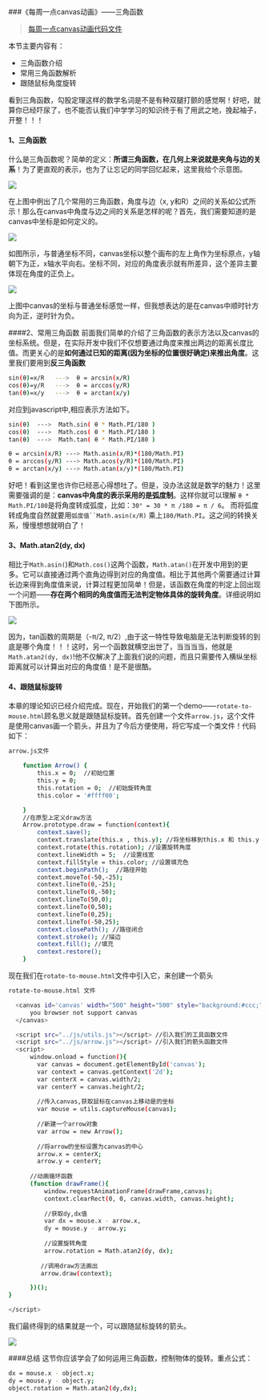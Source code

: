 ###《每周一点canvas动画》——三角函数

> [每周一点canvas动画代码文件](https://github.com/supperjet/H5-Animation)

本节主要内容有：
- 三角函数介绍
- 常用三角函数解析
- 跟随鼠标角度旋转

看到三角函数，勾股定理这样的数学名词是不是有种双腿打颤的感觉啊！好吧，就算你已经吓尿了，也不能否认我们中学学习的知识终于有了用武之地，挽起袖子，开整！！！

#### 1、三角函数
什么是三角函数呢？简单的定义：**所谓三角函数，在几何上来说就是夹角与边的关系**！为了更直观的表示，也为了让忘记的同学回忆起来，这里我给个示意图。

![](pic/sincos1.png)

在上图中例出了几个常用的三角函数，角度与边（x, y和R）之间的关系如公式所示！那么在canvas中角度与边之间的关系是怎样的呢？首先，我们需要知道的是canvas中坐标是如何定义的。

![](pic/sincos2.png)

如图所示，与普通坐标不同，canvas坐标以整个画布的左上角作为坐标原点，y轴朝下为正，x轴水平向右。坐标不同，对应的角度表示就有所差异，这个差异主要体现在角度的正负上。

![](pic/sincos3.png)

上图中canvas的坐标与普通坐标感觉一样，但我想表达的是在canvas中顺时针方向为正，逆时针为负。

####2、常用三角函数
前面我们简单的介绍了三角函数的表示方法以及canvas的坐标系统。但是，在实际开发中我们不仅想要通过角度来推出两边的距离长度比值。而更关心的是**如何通过已知的距离(因为坐标的位置很好确定)来推出角度**。这里我们要用到**反三角函数**
```bash
sin(θ)=x/R   --->  θ = arcsin(x/R)
cos(θ)=y/R   --->  θ = arccos(y/R)
tan(θ)=x/y   --->  θ = arctan(x/y)
```
对应到javascript中,相应表示方法如下。
```bash
sin(θ)  --->  Math.sin( θ * Math.PI/180 )
cos(θ)  --->  Math.cos( θ * Math.PI/180 )
tan(θ)  --->  Math.tan( θ * Math.PI/180 )

θ = arcsin(x/R) ---> Math.asin(x/R)*(180/Math.PI)
θ = arccos(y/R) ---> Math.acos(y/R)*(180/Math.PI)
θ = arctan(x/y) ---> Math.atan(x/y)*(180/Math.PI)
```
好吧！看到这里也许你已经恶心得想吐了。但是，没办法这就是数学的魅力！这里需要强调的是：**canvas中角度的表示采用的是弧度制**。这样你就可以理解 `θ * Math.PI/180`是将角度转成弧度，比如：`30° = 30 * π /180 = π / 6`。 而将弧度转成角度自然就要用`弧度值``Math.asin(x/R)` 乘上`180/Math.PI`。这之间的转换关系，慢慢想想就明白了！

#### 3、Math.atan2(dy, dx)
相比于`Math.asin(`)和`Math.cos()`这两个函数，`Math.atan()`在开发中用到的更多。它可以直接通过两个直角边得到对应的角度值。相比于其他两个需要通过计算长边来得到角度值来说，计算过程更加简单！但是，该函数在角度的判定上回出现一个问题——**存在两个相同的角度值而无法判定物体具体的旋转角度**。详细说明如下图所示。

![](pic/tan.png)

因为，tan函数的周期是（-π/2, π/2）,由于这一特性导致电脑是无法判断旋转的到底是哪个角度！！！这时，另一个函数就横空出世了，当当当当，他就是`Math.atan2(dy, dx)`!他不仅解决了上面我们说的问题，而且只需要传入横纵坐标距离就可以计算出对应的角度值！是不是很酷。

#### 4、跟随鼠标旋转

本章的理论知识已经介绍完成。现在，开始我们的第一个demo——`rotate-to-mouse.html`顾名思义就是跟随鼠标旋转。首先创建一个文件`arrow.js`，这个文件是使用canvas画一个箭头，并且为了今后方便使用，将它写成一个类文件！代码如下：
```bash
arrow.js文件

    function Arrow() {
        this.x = 0;  //初始位置
        this.y = 0;
        this.rotation = 0;  //初始旋转角度
        this.color = '#ffff00';

    }
    //在原型上定义draw方法
    Arrow.prototype.draw = function(context){
        context.save();
        context.translate(this.x , this.y); //将坐标移到this.x 和 this.y
        context.rotate(this.rotation); //设置旋转角度
        context.lineWidth = 5;  //设置线宽
        context.fillStyle = this.color; //设置填充色
        context.beginPath();  //路径开始
        context.moveTo(-50,-25);
        context.lineTo(0,-25);
        context.lineTo(0,-50);
        context.lineTo(50,0);
        context.lineTo(0,50);
        context.lineTo(0,25);
        context.lineTo(-50,25);
        context.closePath(); //路径闭合
        context.stroke(); //描边
        context.fill(); //填充
        context.restore();
    }
```
现在我们在`rotate-to-mouse.html`文件中引入它，来创建一个箭头
```bash
rotate-to-mouse.html 文件

  <canvas id='canvas' width="500" height="500" style="background:#ccc;">
      you browser not support canvas
  </canvas>

  <script src="../js/utils.js"></script> //引入我们的工具函数文件
  <script src="../js/arrow.js"></script> //引入我们的箭头函数文件
  <script>
      window.onload = function(){
        var canvas = document.getElementById('canvas');
        var context = canvas.getContext('2d');
        var centerX = canvas.width/2;
        var centerY = canvas.height/2;
        
        //传入canvas,获取鼠标在canvas上移动是的坐标
        var mouse = utils.captureMouse(canvas);
             
        //新建一个arrow对象
        var arrow = new Arrow();
             
        //将arrow的坐标设置为canvas的中心
        arrow.x = centerX;
        arrow.y = centerY;
                 
	  //动画循环函数
      (function drawFrame(){
          window.requestAnimationFrame(drawFrame,canvas);
          context.clearRect(0, 0, canvas.width, canvas.height);
				  
          //获取dy,dx值
          var dx = mouse.x - arrow.x,
          dy = mouse.y - arrow.y;
                      
          //设置旋转角度
      	  arrow.rotation = Math.atan2(dy, dx);
                    
         //调用draw方法画出
      	 arrow.draw(context);

      })();
}

</script>
```
我们最终得到的结果就是一个，可以跟随鼠标旋转的箭头。

![](pic/tan.gif)


####总结
这节你应该学会了如何运用三角函数，控制物体的旋转。重点公式：
```bash
dx = mouse.x - object.x;
dy = mouse.y - object.y;
object.rotation = Math.atan2(dy,dx);

```
